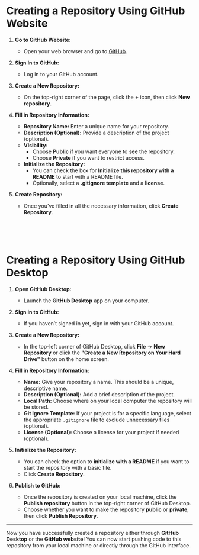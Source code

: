 # **Creating a Repository Using GitHub Website**

1. **Go to GitHub Website:**
   - Open your web browser and go to [GitHub](https://github.com).

2. **Sign In to GitHub:**
   - Log in to your GitHub account.

3. **Create a New Repository:**
   - On the top-right corner of the page, click the **+** icon, then click **New repository**.

4. **Fill in Repository Information:**
   - **Repository Name:** Enter a unique name for your repository.
   - **Description (Optional):** Provide a description of the project (optional).
   - **Visibility:**
     - Choose **Public** if you want everyone to see the repository.
     - Choose **Private** if you want to restrict access.
   - **Initialize the Repository:**
     - You can check the box for **Initialize this repository with a README** to start with a README file.
     - Optionally, select a **.gitignore template** and a **license**.

5. **Create Repository:**
   - Once you’ve filled in all the necessary information, click **Create Repository**.

<br>
<br>
<br>

# **Creating a Repository Using GitHub Desktop**

1. **Open GitHub Desktop:**
   - Launch the **GitHub Desktop** app on your computer.

2. **Sign in to GitHub:**
   - If you haven’t signed in yet, sign in with your GitHub account.

3. **Create a New Repository:**
   - In the top-left corner of GitHub Desktop, click **File** → **New Repository** or click the **"Create a New Repository on Your Hard Drive"** button on the home screen.

4. **Fill in Repository Information:**
   - **Name:** Give your repository a name. This should be a unique, descriptive name.
   - **Description (Optional):** Add a brief description of the project.
   - **Local Path:** Choose where on your local computer the repository will be stored.
   - **Git Ignore Template:** If your project is for a specific language, select the appropriate `.gitignore` file to exclude unnecessary files (optional).
   - **License (Optional):** Choose a license for your project if needed (optional).

5. **Initialize the Repository:**
   - You can check the option to **initialize with a README** if you want to start the repository with a basic file.
   - Click **Create Repository**.

6. **Publish to GitHub:**
   - Once the repository is created on your local machine, click the **Publish repository** button in the top-right corner of GitHub Desktop.
   - Choose whether you want to make the repository **public** or **private**, then click **Publish Repository**.


---

Now you have successfully created a repository either through **GitHub Desktop** or the **GitHub website**! You can now start pushing code to this repository from your local machine or directly through the GitHub interface.